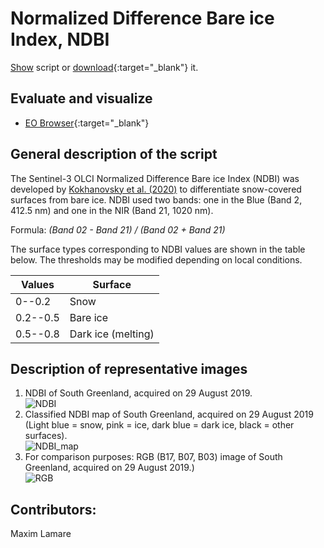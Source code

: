 
# Normalized Difference Bare ice Index, NDBI  

<a href="#" id='togglescript'>Show</a> script or [download](script.js){:target="_blank"} it.  
<div id='script_view' style="display:none">  
{% highlight javascript %}  
      {% include_relative script.js %}  
{% endhighlight %}  

</div>  

## Evaluate and visualize  
 - [EO Browser](https://sentinelshare.page.link/sRYg){:target="_blank"}   


## General description of the script  

The Sentinel-3 OLCI Normalized Difference Bare ice Index (NDBI) was developed by [Kokhanovsky et al. (2020)](https://www.mdpi.com/2072-4292/11/19/2280) to differentiate snow-covered surfaces from bare ice. NDBI used two bands: one in the Blue (Band 2, 412.5 nm)  and one in the NIR (Band 21, 1020 nm).  

Formula:
_(Band 02 - Band 21) / (Band 02 + Band 21)_

 The surface types corresponding to NDBI values are shown in the table below. The thresholds may be modified depending on local conditions.
    
| Values| Surface |
|--|--|
| 0--0.2 | Snow |
| 0.2--0.5 | Bare ice |
| 0.5--0.8 | Dark ice (melting) |


## Description of representative images  

1. NDBI of South Greenland, acquired on 29 August 2019.  
![NDBI](fig/fig1.png)   
2. Classified NDBI map of South Greenland, acquired on 29 August 2019 (Light blue = snow, pink = ice, dark blue = dark ice, black = other surfaces).  
![NDBI_map](fig/fig2.png)  
3. For comparison purposes: RGB (B17, B07, B03) image of South Greenland, acquired on 29 August 2019.)  
![RGB](fig/fig3.png)  

## Contributors:  
Maxim Lamare
